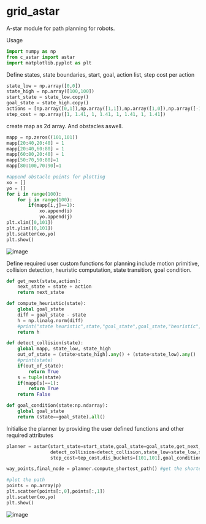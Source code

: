 # grid_astar
A-star module for path planning for robots.

Usage
```python
import numpy as np
from c_astar import astar
import matplotlib.pyplot as plt
```
Define states, state boundaries, start, goal, action list, step cost per action
```python
state_low = np.array([0,0])
state_high = np.array([100,100])
start_state = state_low.copy()
goal_state = state_high.copy()
actions = [np.array([0,1]),np.array([1,1]),np.array([1,0]),np.array([-1,1]),np.array([-1,0]),np.array([-1,-1]),np.array([0,-1]),np.array([1,-1])] #list of actions
step_cost = np.array([1, 1.41, 1, 1.41, 1, 1.41, 1, 1.41])

```
create map as 2d array. And obstacles aswell.
```python
mapp = np.zeros((101,101)) 
mapp[20:40,20:40] = 1
mapp[20:40,60:80] = 1
mapp[60:80,20:40] = 1
mapp[50:70,50:80]=1
mapp[80:100,70:90]=1

#append obstacle points for plotting
xo = []
yo = []
for i in range(100):
    for j in range(100):
        if(mapp[i,j]==1):
            xo.append(i)
            yo.append(j)
plt.xlim([0,101])
plt.ylim([0,101])
plt.scatter(xo,yo)
plt.show()
```

![image](https://user-images.githubusercontent.com/70949901/132097970-4592a087-64e9-4f54-91db-2b6b9bc7e262.png)

Define required user custom functions for planning include motion primitive,
collision detection, heuristic computation, state transition, goal condition.

```python
def get_next(state,action):
    next_state = state + action
    return next_state

def compute_heuristic(state):
    global goal_state
    diff = goal_state - state
    h = np.linalg.norm(diff)
    #print("state heuristic",state,"goal_state",goal_state,"heuristic",h)
    return h

def detect_collision(state):
    global mapp, state_low, state_high
    out_of_state = (state>state_high).any() + (state<state_low).any()
    #print(state)
    if(out_of_state):
        return True
    s = tuple(state)
    if(mapp[s]==1):
        return True
    return False    

def goal_condition(state:np.ndarray):
    global goal_state
    return (state==goal_state).all()

```

Initialise the planner by providing the user defined functions and other required attributes
```python
planner = astar(start_state=start_state,goal_state=goal_state,get_next_state=get_next,compute_heuristic=compute_heuristic,
                detect_collision=detect_collision,state_low=state_low,state_high=state_high,action_list=actions,
                step_cost=tep_cost,dis_buckets=[101,101],goal_condition=goal_condition)   

way_points,final_node = planner.compute_shortest_path() #get the shortest path

#plot the path
points = np.array(p)
plt.scatter(points[:,0],points[:,1])
plt.scatter(xo,yo)
plt.show()
```
![image](https://user-images.githubusercontent.com/70949901/132098087-007039e1-31ee-41ee-8e08-e154a83cc28d.png)



